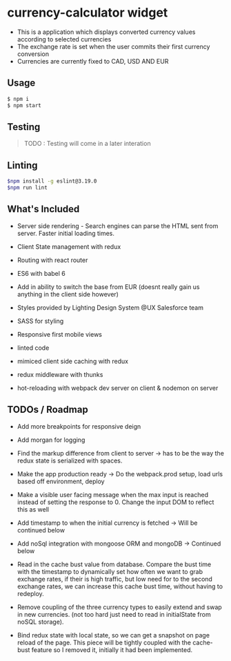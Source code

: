 # currency-calculator widget

- This is a application which displays converted currency values according to selected currencies
- The exchange rate is set when the user commits their first currency conversion
- Currencies are currently fixed to CAD, USD AND EUR

## Usage

``` bash
$ npm i 
$ npm start
```

## Testing 

> TODO : Testing will come in a later interation

## Linting 

``` bash
$npm install -g eslint@3.19.0 
$npm run lint
```

## What's Included

- Server side rendering - Search engines can parse the HTML sent from server. Faster initial loading times.  

- Client State management with redux

- Routing with react router

- ES6 with babel 6

- Add in ability to switch the base from EUR (doesnt really gain us anything in the client side however)

- Styles provided by Lighting Design System @UX Salesforce team

- SASS for styling

- Responsive first mobile views

- linted code

- mimiced client side caching with redux

- redux middleware with thunks

- hot-reloading with webpack dev server on client & nodemon on server 

## TODOs / Roadmap

- Add more breakpoints for responsive deign

- Add morgan for logging

- Find the markup difference from client to server -> has to be the way the redux state is serialized with spaces.

- Make the app production ready -> Do the webpack.prod setup, load urls based off environment, deploy

- Make a visible user facing message when the max input is reached instead of setting the response to 0. Change the input DOM to reflect this as well

- Add timestamp to when the initial currency is fetched -> Will be continued below

- Add noSql integration with mongoose ORM and mongoDB -> Continued below

- Read in the cache bust value from database. Compare the bust time with the timestamp to dynamically set how often we want to grab exchange rates,
if their is high traffic, but low need for to the second exchange rates, we can increase this cache bust time, without having to redeploy.

- Remove coupling of the three currency types to easily extend and swap in new currencies. (not too hard just need to read in initialState from noSQL storage).

- Bind redux state with local state, so we can get a snapshot on page reload of the page. This piece will be tightly coupled with the cache-bust feature so I removed it,
initially it had been implemented.
